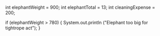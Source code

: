 int elephantWeight = 900;
int elephantTotal = 13;
int cleaningExpense = 200;

if (elephantWeight > 780) {
	System.out.println ("Elephant too big for tightrope act");
}
